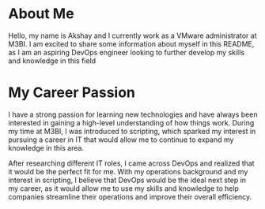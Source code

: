 # About Me
Hello, my name is Akshay and I currently work as a VMware administrator at M3BI. I am excited to share some information about myself in this README, as I am an aspiring DevOps engineer looking to further develop my skills and knowledge in this field

# My Career Passion
I have a strong passion for learning new technologies and have always been interested in gaining a high-level understanding of how things work. During my time at M3BI, I was introduced to scripting, which sparked my interest in pursuing a career in IT that would allow me to continue to expand my knowledge in this area.

After researching different IT roles, I came across DevOps and realized that it would be the perfect fit for me. With my operations background and my interest in scripting, I believe that DevOps would be the ideal next step in my career, as it would allow me to use my skills and knowledge to help companies streamline their operations and improve their overall efficiency.
